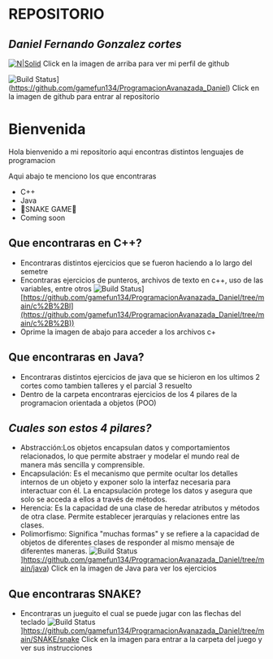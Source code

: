 # REPOSITORIO

## _Daniel Fernando Gonzalez cortes_

[![N|Solid](https://avatars.githubusercontent.com/u/118472353?v=4)](https://github.com/gamefun134)
Click en la imagen de arriba para ver mi perfil de github<br>

![Build Status](https://camo.githubusercontent.com/db92c1b3caecf27c7d9302183eda8cf9a59e890af4a84f5da944a8b4c55f51cd/68747470733a2f2f63646e2e69636f6e73636f75742e636f6d2f69636f6e2f667265652f706e672d3235362f6769746875622d3135332d3637353532332e706e67)](https://github.com/gamefun134/ProgramacionAvanazada_Daniel)
Click en la imagen de github para entrar al repositorio<br>

# Bienvenida

Hola bienvenido a mi repositorio aqui encontras distintos lenguajes de programacion<br>

Aqui abajo te menciono los que encontraras

* C++
* Java
* 🐍SNAKE GAME🐍
* Coming soon

## Que encontraras en C++?

* Encontraras distintos ejercicios que se fueron haciendo a lo largo del semetre
* Encontraras ejercicios de punteros, archivos de texto en c++, uso de las variables, entre otros
![Build Status](https://styles.redditmedia.com/t5_2qi27/styles/communityIcon_c6mtvgj38ki31.jpg)][https://github.com/gamefun134/ProgramacionAvanazada_Daniel/tree/main/c%2B%2Bl](https://github.com/gamefun134/ProgramacionAvanazada_Daniel/tree/main/c%2B%2B))
* Oprime la imagen de abajo para acceder a los archivos c+

## Que encontraras en Java?

* Encontraras distintos ejercicios de java que se hicieron en los ultimos 2 cortes como tambien talleres y el parcial 3 resuelto
* Dentro de la carpeta encontraras ejercicios de los 4 pilares de la programacion orientada a objetos (POO)

## _Cuales son estos 4 pilares?_

* Abstracción:Los objetos encapsulan datos y comportamientos relacionados, lo que permite abstraer y modelar el mundo real de manera más sencilla y comprensible.
* Encapsulación: Es el mecanismo que permite ocultar los detalles internos de un objeto y exponer solo la interfaz necesaria para interactuar con él. La encapsulación protege los datos y asegura que solo se acceda a ellos a través de métodos.
* Herencia: Es la capacidad de una clase de heredar atributos y métodos de otra clase. Permite establecer jerarquías y relaciones entre las clases.
* Polimorfismo: Significa "muchas formas" y se refiere a la capacidad de objetos de diferentes clases de responder al mismo mensaje de diferentes maneras.
![Build Status](https://gabrielaugusto.me/wp-content/uploads/2021/06/Java_Logo.png)]https://github.com/gamefun134/ProgramacionAvanazada_Daniel/tree/main/java)
Click en la imagen de Java para ver los ejercicios

## Que encontraras SNAKE?

* Encontraras un jueguito el cual se puede jugar con las flechas del teclado
![Build Status](https://depor.com/resizer/UxsI8-IdSt5CQ0GYaPqrqBpiKXc=/1200x800/smart/filters:format(jpeg):quality(75)/cloudfront-us-east-1.images.arcpublishing.com/elcomercio/OTRQE2GTUNEY7PYKS4VRAUZQGM.jpg)]https://github.com/gamefun134/ProgramacionAvanazada_Daniel/tree/main/SNAKE/snake
Click en la imagen para entrar a la carpeta del juego y ver sus instrucciones<br>
